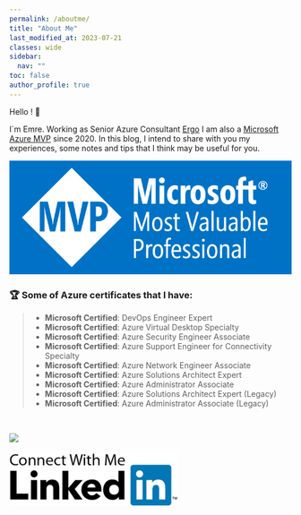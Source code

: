 ```yaml
---
permalink: /aboutme/
title: "About Me"
last_modified_at: 2023-07-21
classes: wide
sidebar:
  nav: ""
toc: false
author_profile: true
---
```


Hello ! 👋

I`m Emre. Working as Senior Azure Consultant [Ergo](https://www.ergogroup.ie/)
I am also a [Microsoft Azure MVP](https://mvp.microsoft.com/en-us/PublicProfile/5003961?fullName=Emre%20MARTIN) since 2020.
In this blog, I intend to share with you my experiences, some notes and tips that I think may be useful for you.


[<img src="/assets/images/Microsoft_MVP.png">]([https://www.linkedin.com/in/martinemre](https://mvp.microsoft.com/en-US/MVP/profile/6b765850-38e8-ea11-a814-000d3a8dfe0d))

### 🏆 Some of Azure certificates that I have:

>* **Microsoft Certified**: DevOps Engineer Expert
>* **Microsoft Certified**: Azure Virtual Desktop Specialty
>* **Microsoft Certified**: Azure Security Engineer Associate
>* **Microsoft Certified**: Azure Support Engineer for Connectivity Specialty
> * **Microsoft Certified**: Azure Network Engineer Associate
> * **Microsoft Certified**: Azure Solutions Architect Expert
> * **Microsoft Certified**: Azure Administrator Associate
>* **Microsoft Certified**: Azure Solutions Architect Expert (Legacy)
>* **Microsoft Certified**: Azure Administrator Associate (Legacy)

<br/>

[<img src="https://github.com/martin3mre/martin3mre/blob/main/assets/images/Profile/connectwithme.jpg">](https://www.linkedin.com/in/martinemre)

![Alt text](image.png)